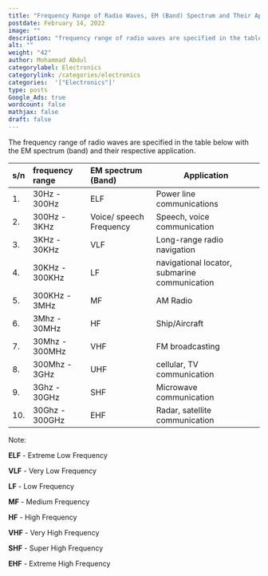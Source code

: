 ```yaml
---
title: "Frequency Range of Radio Waves, EM (Band) Spectrum and Their Applications"
postdate: February 14, 2022
image: ""
description: "frequency range of radio waves are specified in the table below with the EM spectrum (band) and their respective application."
alt: ""
weight: "42"
author: Mohammad Abdul
categorylabel: Electronics
categorylink: /categories/electronics
categories:  '["Electronics"]'
type: posts
Google_Ads: true
wordcount: false
mathjax: false
draft: false
---
```


The frequency range of radio waves are specified in the table below with the EM spectrum (band) and their respective application.

| s/n | frequency range | EM spectrum (Band)      | Application                                   |
| :-- | :-------------- | :---------------------- | --------------------------------------------- |
| 1.  | 30Hz - 300Hz    | ELF                     | Power line communications                     |
| 2.  | 300Hz - 3KHz    | Voice/ speech Frequency | Speech, voice communication                   |
| 3.  | 3KHz - 30KHz    | VLF                     | Long-range radio navigation                   |
| 4.  | 30KHz - 300KHz  | LF                      | navigational locator, submarine communication |
| 5.  | 300KHz - 3MHz   | MF                      | AM Radio                                      |
| 6.  | 3Mhz - 30MHz    | HF                      | Ship/Aircraft                                 |
| 7.  | 30Mhz - 300MHz  | VHF                     | FM broadcasting                               |
| 8.  | 300Mhz - 3GHz   | UHF                     | cellular, TV communication                    |
| 9.  | 3Ghz - 30GHz    | SHF                     | Microwave communication                       |
| 10. | 30Ghz - 300GHz  | EHF                     | Radar, satellite communication                |

Note:

**ELF** - Extreme Low Frequency

**VLF** - Very Low Frequency

**LF** - Low Frequency

**MF** - Medium Frequency

**HF** - High Frequency

**VHF** - Very High Frequency

**SHF** - Super High Frequency

**EHF** - Extreme High Frequency
